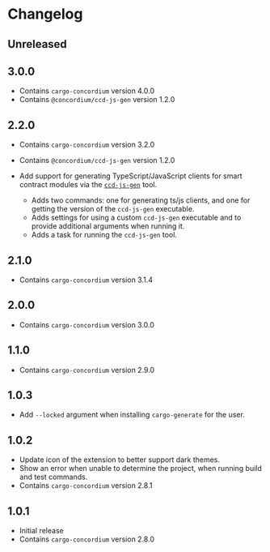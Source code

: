 # Changelog

## Unreleased

## 3.0.0

- Contains `cargo-concordium` version 4.0.0
- Contains `@concordium/ccd-js-gen` version 1.2.0

## 2.2.0

- Contains `cargo-concordium` version 3.2.0
- Contains `@concordium/ccd-js-gen` version 1.2.0

- Add support for generating TypeScript/JavaScript clients for smart contract modules via the [`ccd-js-gen`](https://www.npmjs.com/package/@concordium/ccd-js-gen) tool.
  - Adds two commands: one for generating ts/js clients, and one for getting the version of the `ccd-js-gen` executable.
  - Adds settings for using a custom `ccd-js-gen` executable and to provide additional arguments when running it.
  - Adds a task for running the `ccd-js-gen` tool.

## 2.1.0

- Contains `cargo-concordium` version 3.1.4

## 2.0.0

- Contains `cargo-concordium` version 3.0.0

## 1.1.0

- Contains `cargo-concordium` version 2.9.0

## 1.0.3

- Add `--locked` argument when installing `cargo-generate` for the user.

## 1.0.2

- Update icon of the extension to better support dark themes.
- Show an error when unable to determine the project, when running build and test commands.
- Contains `cargo-concordium` version 2.8.1

## 1.0.1

- Initial release
- Contains `cargo-concordium` version 2.8.0
